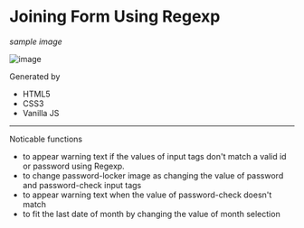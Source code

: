 # Joining Form Using Regexp 

*sample image*


![image](https://user-images.githubusercontent.com/80735337/111629504-b6b62780-8834-11eb-9fff-629488697a15.png)

Generated by

- HTML5
- CSS3
- Vanilla JS

------
Noticable functions

- to appear warning text if the values of input tags don't match a valid id or password using Regexp.
- to change password-locker image as changing the value of password and password-check input tags
- to appear warning text when the value of password-check doesn't match
- to fit the last date of month by changing the value of month selection